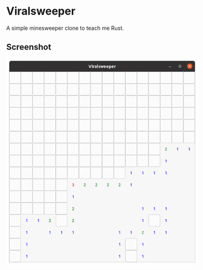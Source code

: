 # Viralsweeper

A simple minesweeper clone to teach me Rust.

## Screenshot
![Screenshot of game](/screenshots/screenshot.png "Gameplay")
